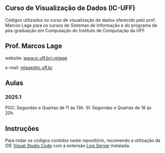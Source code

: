 ## Curso de Visualização de Dados (IC-UFF)

Códigos utilizados no curso de visualização de dados oferecido pelo prof. Marcos Lage para os cursos de Sistemas de Informação e do programa de pós-graduação em Computação do Instituto de Computação da UFF.

## Prof. Marcos Lage
website: www.ic.uff.br/~mlage

e-mail: mlage@ic.uff.br

## Aulas
### 2025.1 
PGC: Segundas e Quartas de 11 às 13h.
SI:  Segundas e Quartas de 18 às 20h.


## Instruções
Para rodar os códigos contidos neste repositório, recomendo a utilização da IDE [Visual Studio Code](https://code.visualstudio.com/) com a extensão [Live Server](https://marketplace.visualstudio.com/items?itemName=ritwickdey.LiveServer) instalada.
